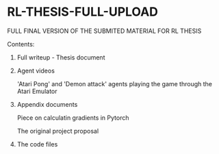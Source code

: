 # RL-THESIS-FULL-UPLOAD
 FULL FINAL VERSION OF THE SUBMITED MATERIAL FOR RL THESIS






Contents:

 1. Full writeup - Thesis document 
 2. Agent videos 
 
    'Atari Pong' and 'Demon attack' agents playing the game through the Atari Emulator 
 
 3. Appendix documents 
 
    Piece on calculatin gradients in Pytorch 
    
    The original project proposal
 
 4. The code files 
 
